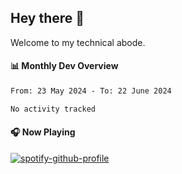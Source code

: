 ## Hey there 👋

Welcome to my technical abode.

#### 📊 Monthly Dev Overview
<!--START_SECTION:waka-->

```txt
From: 23 May 2024 - To: 22 June 2024

No activity tracked
```

<!--END_SECTION:waka-->

#### 🎧 Now Playing

[![spotify-github-profile](https://spotify-github-profile.vercel.app/api/view?uid=james2mid&cover_image=true&theme=natemoo-re)](https://open.spotify.com/user/james2mid?si=2b3baf2b09cb499e)
